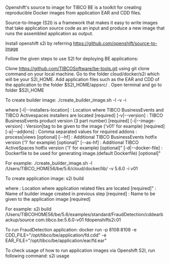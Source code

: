 Openshift's source to image for TIBCO BE is a toolkit for creating reproducible Docker images from application EAR and CDD files.

Source-to-Image (S2I) is a framework that makes it easy to write images that take application source code as an input and produce a new image that runs the assembled application as output.

Install openshift s2i by referring https://github.com/openshift/source-to-image

Follow the given steps to use S2I for deploying BE applications:

Clone https://github.com/TIBCOSoftware/be-tools.git using git clone command on your local machine.
Go to the folder cloud/docker/s2i which will be your S2I_HOME.
Add application files such as the EAR and CDD of the application to the folder $S2I_HOME/appsrc/ .
Open terminal and go to folder $S2I_HOME


To create builder image:
./create_builder_image.sh -l <installers-location> -v <BE-version> -i <image-version>

where
[-l|--installers-location]  :       Location where TIBCO BusinessEvents and TIBCO Activespaces installers are located [required]
[-v|--version]              :       TIBCO BusinessEvents product version (3 part number) [required]
[-i|--image-version]        :       Version|tag to be given to the image ('v01' for example) [required]
[-a|--addons]               :       Comma separated values for required addons : process|views [optional]
[--hf]                      :       Additional TIBCO BusinessEvents hotfix version ('1' for example) [optional]"
[--as-hf]                   :       Additional TIBCO ActiveSpaces hotfix version ('1' for example) [optional]"
[-d|--docker-file]          :       Dockerfile to be used for generating image.(default Dockerfile) [optional]"

For example:
./create_builder_image.sh -l /Users/TIBCO_HOME56/be/5.6/cloud/docker/lib/ -v 5.6.0 -i v01

To create application image:
s2i build <appsrc-location> <builder-image> <app-image>

where
<appsrc-location>         :        Location where application related files are located [required]"
<builder-image>           :        Name of builder image created in previous step [required]
<app-image>               :        Name to be given to the application image [required]

For example:
s2i build /Users/TIBCOHOME56/be/5.6/examples/standard/FraudDetection/cddearbackup/source com.tibco.be:5.6.0-v01 fdopenshifts2i:01

To run FraudDetection application:
docker run -p 8108:8108 -e CDD_FILE="/opt/tibco/be/application/fd.cdd" -e EAR_FILE="/opt/tibco/be/application/ear/fd.ear" <app-image>

To check usage of how to run application images via Openshift S2I, run following command:
s2i usage
